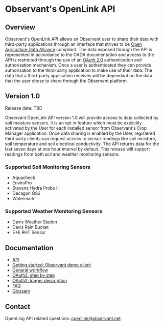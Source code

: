 # Observant's OpenLink API 

## Overview  
Observant's OpenLink API allows an Observant user to share their data with third-party applications through an interface that strives to be [Open Agriculture Data Alliance](http://openag.io/) compliant. The data exposed through the API is represented in accordance to the OADA documentation and access to the API is restricted through the use of an [OAuth 2.0](http://oauth.net/) authentication and authorisation mechanism. Once a user is authenticated they can provide authorisation to the third-party application to make use of their data. The data that a third-party application receives will be dependant on the data that the user chose to share through the Observant platform.

## Version 1.0

Release date: TBD

Observant OpenLink API version 1.0 will provide access to data collected by soil moisture sensors. It is an opt in feature which must be explicitly activated by the User for each installed sensor from Observant's Crop Manager application. Once data sharing is enabled by the User, registered third party clients can request access to sensor readings like soil moisture, soil temperature and soil electrical conductivity. The API returns data for the last seven days at one hour interval by default. This release will support readings from both soil and weather monitoring sensors.

### Supported Soil Monitoring Sensors
* Aquacheck
* EnviroPro
* Stevens Hydra Probe II
* Decagon GS3
* Watermark

### Supported Weather Monitoring Sensors
* Davis Weather Station
* Davis Rain Bucket
* E+E RHT Sensor

## Documentation

* [API](API.md)
* [Getting started: Observant demo client](GettingStarted.md)
* [General workflow](Workflow.md)
* [OAuth2: step by step](OAuth2-step-by-step.md)
* [OAuth2: longer description](OAuth2-details.md)
* [FAQ](FAQ.md)
* [Glossary](Glossary.md)

## Contact

OpenLing API related questions: openlink@observant.net.
